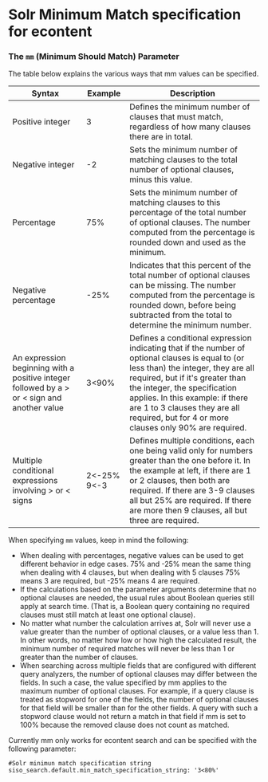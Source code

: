 # Solr Minimum Match specification for econtent

### The `mm` (Minimum Should Match) Parameter

The table below explains the various ways that mm values can be specified.

|Syntax|Example|Description|
|--- |--- |--- |
|Positive integer|3|Defines the minimum number of clauses that must match, regardless of how many clauses there are in total.|
|Negative integer|-2|Sets the minimum number of matching clauses to the total number of optional clauses, minus this value.|
|Percentage|75%|Sets the minimum number of matching clauses to this percentage of the total number of optional clauses. The number computed from the percentage is rounded down and used as the minimum.|
|Negative percentage|-25%|Indicates that this percent of the total number of optional clauses can be missing. The number computed from the percentage is rounded down, before being subtracted from the total to determine the minimum number.|
|An expression beginning with a positive integer followed by a > or < sign and another value|3<90%|Defines a conditional expression indicating that if the number of optional clauses is equal to (or less than) the integer, they are all required, but if it's greater than the integer, the specification applies. In this example: if there are 1 to 3 clauses they are all required, but for 4 or more clauses only 90% are required.|
|Multiple conditional expressions involving > or < signs|2<-25% 9<-3|Defines multiple conditions, each one being valid only for numbers greater than the one before it. In the example at left, if there are 1 or 2 clauses, then both are required. If there are 3-9 clauses all but 25% are required. If there are more then 9 clauses, all but three are required.|

When specifying `mm` values, keep in mind the following:

- When dealing with percentages, negative values can be used to get different behavior in edge cases. 75% and -25% mean the same thing when dealing with 4 clauses, but when dealing with 5 clauses 75% means 3 are required, but -25% means 4 are required.
- If the calculations based on the parameter arguments determine that no optional clauses are needed, the usual rules about Boolean queries still apply at search time. (That is, a Boolean query containing no required clauses must still match at least one optional clause).
- No matter what number the calculation arrives at, Solr will never use a value greater than the number of optional clauses, or a value less than 1. In other words, no matter how low or how high the calculated result, the minimum number of required matches will never be less than 1 or greater than the number of clauses.
- When searching across multiple fields that are configured with different query analyzers, the number of optional clauses may differ between the fields. In such a case, the value specified by mm applies to the maximum number of optional clauses. For example, if a query clause is treated as stopword for one of the fields, the number of optional clauses for that field will be smaller than for the other fields. A query with such a stopword clause would not return a match in that field if mm is set to 100% because the removed clause does not count as matched.

Currently mm only works for econtent search and can be specified with the following parameter:

``` 
#Solr minimun match specification string
siso_search.default.min_match_specification_string: '3<80%'
```
